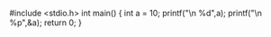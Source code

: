 #include <stdio.h>
int main()
{
    int a = 10;
    printf("\n %d",a);
    printf("\n %p",&a);
    return 0;
}
